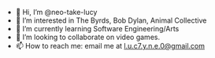 - 👋 Hi, I’m @neo-take-lucy
- 👀 I’m interested in The Byrds, Bob Dylan, Animal Collective
- 🌱 I’m currently learning Software Engineering/Arts
- 💞️ I’m looking to collaborate on video games.
- 📫 How to reach me: email me at l.u.c7.y.n.e.0@gmail.com

<!---
neo-take-lucy/neo-take-lucy is a ✨ special ✨ repository because its `README.md` (this file) appears on your GitHub profile.
You can click the Preview link to take a look at your changes.
--->
